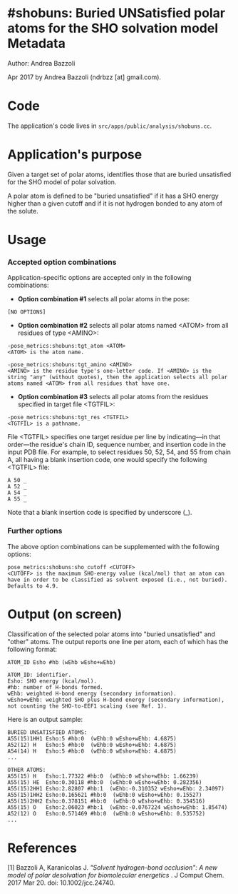 #shobuns: Buried UNSatisfied polar atoms for the SHO solvation model
Metadata
========

Author: Andrea Bazzoli

Apr 2017 by Andrea Bazzoli (ndrbzz [at] gmail.com).

Code
====

The application's code lives in `src/apps/public/analysis/shobuns.cc`.

Application's purpose
===================

Given a target set of polar atoms, identifies those that are buried unsatisfied for the SHO model of polar solvation.

A polar atom is defined to be "buried unsatisfied" if it has a SHO energy higher than a given cutoff and if it is not hydrogen bonded to any atom of the solute. 

Usage
=====

### Accepted option combinations
Application-specific options are accepted only in the following combinations:

* **Option combination #1** selects all polar atoms in the pose:  
````
[NO OPTIONS]
````

* **Option combination #2** selects all polar atoms named \<ATOM\> from all residues of type \<AMINO\>:
````
-pose_metrics:shobuns:tgt_atom <ATOM>
<ATOM> is the atom name.

-pose_metrics:shobuns:tgt_amino <AMINO>
<AMINO> is the residue type's one-letter code. If <AMINO> is the string "any" (without quotes), then the application selects all polar atoms named <ATOM> from all residues that have one.
````

* **Option combination #3** selects all polar atoms from the residues specified in target file \<TGTFIL\>:
````
-pose_metrics:shobuns:tgt_res <TGTFIL>
<TGTFIL> is a pathname.
````
File \<TGTFIL\> specifies one target residue per line by indicating—in that order—the residue's chain ID, sequence number, and insertion code in the input PDB file. For example, to select residues 50, 52, 54, and 55 from chain A, all having a blank insertion code, one would specify the following \<TGTFIL\> file:
````
A 50 _
A 52 _
A 54 _
A 55 _
````
Note that a blank insertion code is specified by underscore (_).

### Further options
The above option combinations can be supplemented with the following options:
````
pose_metrics:shobuns:sho_cutoff <CUTOFF>
<CUTOFF> is the maximum SHO-energy value (kcal/mol) that an atom can have in order to be classified as solvent exposed (i.e., not buried). Defaults to 4.9.
```` 

Output (on screen)
==================
Classification of the selected polar atoms into "buried unsatisfied" and "other" atoms. The output reports one line per atom, each of which has the following format:
````
ATOM_ID Esho #hb (wEhb wEsho+wEhb)

ATOM_ID: identifier.
Esho: SHO energy (kcal/mol).
#hb: number of H-bonds formed.
wEhb: weighted H-bond energy (secondary information).
wEsho+wEhb: weighted SHO plus H-bond energy (secondary information), not counting the SHO-to-EEF1 scaling (see Ref. 1).
````


Here is an output sample:
````
BURIED UNSATISFIED ATOMS:
A55(15)1HH1 Esho:5 #hb:0  (wEhb:0 wEsho+wEhb: 4.6875)
A52(12) H   Esho:5 #hb:0  (wEhb:0 wEsho+wEhb: 4.6875)
A54(14) H   Esho:5 #hb:0  (wEhb:0 wEsho+wEhb: 4.6875)
...

OTHER ATOMS:
A55(15) H   Esho:1.77322 #hb:0  (wEhb:0 wEsho+wEhb: 1.66239)
A55(15) HE  Esho:0.30118 #hb:0  (wEhb:0 wEsho+wEhb: 0.282356)
A55(15)2HH1 Esho:2.82807 #hb:1  (wEhb:-0.310352 wEsho+wEhb: 2.34097)
A55(15)1HH2 Esho:0.165621 #hb:0  (wEhb:0 wEsho+wEhb: 0.15527)
A55(15)2HH2 Esho:0.378151 #hb:0  (wEhb:0 wEsho+wEhb: 0.354516)
A55(15) O   Esho:2.06023 #hb:1  (wEhb:-0.0767224 wEsho+wEhb: 1.85474)
A52(12) O   Esho:0.571469 #hb:0  (wEhb:0 wEsho+wEhb: 0.535752)
...
````

References
==========
[1] Bazzoli A, Karanicolas J. _"Solvent hydrogen-bond occlusion": A new model of polar desolvation for biomolecular energetics_ . J Comput Chem. 2017 Mar 20. doi: 10.1002/jcc.24740. 
